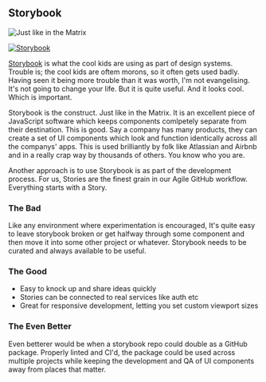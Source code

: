## Storybook

![Just like in the Matrix](https://firebasestorage.googleapis.com/v0/b/listingslab-storybook.appspot.com/o/png%2fstorybook_matrix_construct.png?alt=media&token=172b8689-20bf-4c45-b2f5-cb128969761d)

[![Storybook](https://cdn.jsdelivr.net/gh/storybookjs/brand@master/badge/badge-storybook.svg)](https://storybook.js.org)

[Storybook](https://storybook.js.org) is what the cool kids are using as part of design systems. Trouble is; the cool kids are oftem morons, so it often gets used badly. Having seen it being more trouble than it was worth, I'm not evangelising. It's not going to change your life. But it is quite useful. And it looks cool. Which is important.

Storybook is the construct. Just like in the Matrix. It is an excellent piece of JavaScript software which keeps components comlpetely separate from their destination. This is good. Say a company has many products, they can create a set of UI components which look and function identically across all the companys' apps. This is used brilliantly by folk like Atlassian and Airbnb and in a really crap way by thousands of others. You know who you are.

Another approach is to use Storybook is as part of the development process. For us, Stories are the finest grain in our Agile GitHub workflow. Everything starts with a Story.

### The Bad

Like any environment where experimentation is encouraged, It's quite easy to leave storybook broken or get halfway
through some component and then move it into some other project or whatever. Storybook needs to be curated and always available to be useful.

### The Good

- Easy to knock up and share ideas quickly
- Stories can be connected to real services like auth etc
- Great for responsive development, letting you set custom viewport sizes

### The Even Better

Even betterer would be when a storybook repo could double as a GitHub package. Properly linted and CI'd, the package could be used across multiple projects while keeping the development and QA of UI components away from places that matter.
